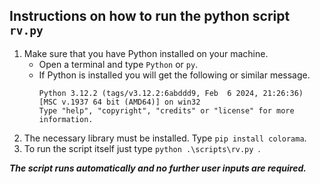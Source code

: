 ## Instructions on how to run the python script `rv.py`

1. Make sure that you have Python installed on your machine.
    - Open a terminal and type `Python` or `py`.
    - If Python is installed you will get the following or similar message.
        ```
        Python 3.12.2 (tags/v3.12.2:6abddd9, Feb  6 2024, 21:26:36) [MSC v.1937 64 bit (AMD64)] on win32
        Type "help", "copyright", "credits" or "license" for more information.
        ```
2. The necessary library must be installed. Type `pip install colorama`.
3. To run the script itself just type `python .\scripts\rv.py `.

***The script runs automatically and no further user inputs are required.***